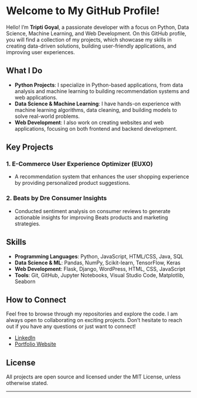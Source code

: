 # Welcome to My GitHub Profile!

Hello! I’m **Tripti Goyal**, a passionate developer with a focus on Python, Data Science, Machine Learning, and Web Development. On this GitHub profile, you will find a collection of my projects, which showcase my skills in creating data-driven solutions, building user-friendly applications, and improving user experiences.

## What I Do

- **Python Projects**: I specialize in Python-based applications, from data analysis and machine learning to building recommendation systems and web applications.
- **Data Science & Machine Learning**: I have hands-on experience with machine learning algorithms, data cleaning, and building models to solve real-world problems.
- **Web Development**: I also work on creating websites and web applications, focusing on both frontend and backend development.

## Key Projects

### 1. **E-Commerce User Experience Optimizer (EUXO)**
   - A recommendation system that enhances the user shopping experience by providing personalized product suggestions.

### 2. **Beats by Dre Consumer Insights**
   - Conducted sentiment analysis on consumer reviews to generate actionable insights for improving Beats products and marketing strategies.

## Skills

- **Programming Languages**: Python, JavaScript, HTML/CSS, Java, SQL
- **Data Science & ML**: Pandas, NumPy, Scikit-learn, TensorFlow, Keras
- **Web Development**: Flask, Django, WordPress, HTML, CSS, JavaScript
- **Tools**: Git, GitHub, Jupyter Notebooks, Visual Studio Code, Matplotlib, Seaborn

## How to Connect

Feel free to browse through my repositories and explore the code. I am always open to collaborating on exciting projects. Don’t hesitate to reach out if you have any questions or just want to connect!

- [LinkedIn](https://www.linkedin.com/in/triptie-goyal/)
- [Portfolio Website](https://www.datascienceportfol.io/Tggtripti)

## License

All projects are open source and licensed under the MIT License, unless otherwise stated.

---
